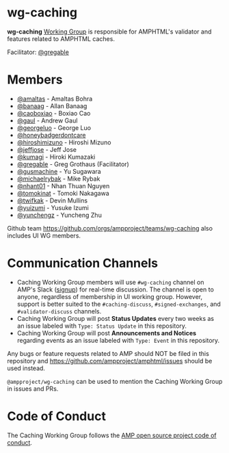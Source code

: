 # wg-caching
**wg-caching**  [Working Group](https://github.com/ampproject/meta/blob/master/GOVERNANCE.md#working-groups) is responsible
for AMPHTML's validator and features related to AMPHTML caches. 

Facilitator: [@gregable](https://github.com/gregable)

# Members
- [@amaltas](https://github.com/amaltas) - Amaltas Bohra
- [@banaag](https://github.com/banaag) - Allan Banaag
- [@caoboxiao](https://github.com/caoboxiao) - Boxiao Cao
- [@gaul](https://github.com/gaul) - Andrew Gaul
- [@georgeluo](https://github.com/GeorgeLuo) - George Luo
- [@honeybadgerdontcare](https://github.com/honeybadgerdontcare)
- [@hiroshimizuno](https://github.com/hiroshimizuno) - Hiroshi Mizuno
- [@jeffjose](https://github.com/jeffjose) - Jeff Jose
- [@kumagi](https://github.com/kumagi) - Hiroki Kumazaki
- [@gregable](https://github.com/gregable) - Greg Grothaus (Facilitator)
- [@gusmachine](https://github.com/gusmachine) - Yu Sugawara
- [@michaelrybak](https://github.com/michaelrybak) - Mike Rybak
- [@nhant01](https://github.com/nhant01) - Nhan Thuan Nguyen
- [@tomokinat](https://github.com/tomokinat) - Tomoki Nakagawa
- [@twifkak](https://github.com/twifkak) - Devin Mullins
- [@yuizumi](https://github.com/yuizumi) - Yusuke Izumi
- [@yunchengz](https://github.com/yunchengz) - Yuncheng Zhu



Github team https://github.com/orgs/ampproject/teams/wg-caching also includes UI WG members.

# Communication Channels
- Caching Working Group members will use `#wg-caching` channel on AMP's Slack ([signup](https://docs.google.com/forms/d/e/1FAIpQLSd83J2IZA6cdR6jPwABGsJE8YL4pkypAbKMGgUZZriU7Qu6Tg/viewform?fbzx=4406980310789882877)) for real-time discussion. The channel is open to anyone, regardless of membership in UI working group. However, support is better suited to the `#caching-discuss`, `#signed-exchanges`, and `#validator-discuss` channels.
- Caching Working Group will post **Status Updates** every two weeks as an issue labeled with `Type: Status Update` in this repository.
- Caching Working Group will post **Announcements and Notices** regarding events as an issue labeled with `Type: Event` in this repository.

Any bugs or feature requests related to AMP should NOT be filed in this repository and https://github.com/ampproject/amphtml/issues should be used instead.

`@ampproject/wg-caching` can be used to mention the Caching Working Group in issues and PRs.

# Code of Conduct
The Caching Working Group follows the [AMP open source project code of conduct](https://github.com/ampproject/meta/blob/master/CODE_OF_CONDUCT.md).
